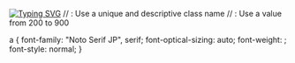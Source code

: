 <a href="https://git.io/typing-svg"><img src="https://readme-typing-svg.demolab.com?font=Fira+Code&weight=900&size=21&pause=1000&color=0E18F7&random=false&width=435&lines=%E3%81%93%E3%82%93%E3%81%AB%E3%81%A1%E3%81%AF;%E5%90%9B%E3%81%AF%E3%83%81%E3%83%A7%E3%82%B3%E3%83%AC%E3%83%BC%E3%83%88%E3%81%8C%E5%A5%BD%E3%81%8D%E3%81%A7%E3%81%99%E3%81%8B%E3%80%82" alt="Typing SVG" /></a>
// <uniquifier>: Use a unique and descriptive class name
// <weight>: Use a value from 200 to 900

a {
  font-family: "Noto Serif JP", serif;
  font-optical-sizing: auto;
  font-weight: <weight>;
  font-style: normal;
}
